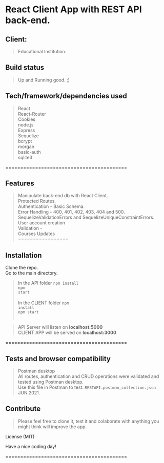 # React Client App with REST API back-end.

## Client: 
> Educational Institution.


## Build status
> Up and Running good. ;)

## Tech/framework/dependencies used
> React<br>
> React-Router<br>
> Cookies<br>
> node.js<br>
> Express<br>
> Sequelize<br>
> bcrypt<br>
> morgan<br>
> basic-auth<br>
> sqlite3<br>

=========================================

## Features
> Manipulate back-end db with React Client.<br>
> Protected Routes.<br>
> Authentication - Basic Schema.<br>
> Error Handling - 400, 401, 402, 403, 404 and 500. SequelizeValidationErrors and SequelizeUniqueConstraintErrors.<br>
> User account creation<br>
> Validation - <br>
> Courses Updates<br>
=================

## Installation
Clone the repo.<br> 
Go to the main directory.<br>
> In the API folder <code>npm install</code><br><code>npm start</code><br><br>
> In the CLIENT folder <code>npm install</code><br><code>npm start</code><br><br>

> API Server will listen on <strong>localhost:5000</strong><br>
> CLIENT APP will be served on <strong>localhost:3000</strong><br>

=========================================

## Tests and browser compatibility
> Postman desktop<br>
All routes, authentication and CRUD operations were validated and tested using Postman desktop. <br>
Use this file in Postman to test. <code>RESTAPI.postman_collection.json</code><br>
JUN 2021.

## Contribute
> Please feel free to clone it, test it and colaborate with anything you might think will improve the app.


License (MIT)

Have a nice coding day!

=========================================
